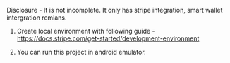 Disclosure - It is not incomplete. It only has stripe integration, smart wallet intergration remians.

1. Create local environment with following guide - https://docs.stripe.com/get-started/development-environment

2. You can run this project in android emulator.
